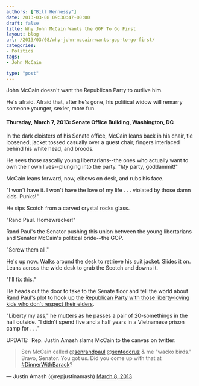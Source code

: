 ```yaml
---
authors: ["Bill Hennessy"]
date: 2013-03-08 09:30:47+00:00
draft: false
title: Why John McCain Wants the GOP To Go First
layout: blog
url: /2013/03/08/why-john-mccain-wants-gop-to-go-first/
categories:
- Politics
tags:
- John McCain

type: "post"
---
```


John McCain doesn't want the Republican Party to outlive him.

He's afraid. Afraid that, after he's gone, his political widow will remarry someone younger, sexier, more fun.


#### Thursday, March 7, 2013: Senate Office Building, Washington, DC


In the dark cloisters of his Senate office, McCain leans back in his chair, tie loosened, jacket tossed casually over a guest chair, fingers interlaced behind his white head, and broods.

He sees those rascally young libertarians--the ones who actually want to own their own lives--plunging into the party. "_My_ party, goddammit!"

McCain leans forward, now, elbows on desk, and rubs his face.

"I won't have it. I won't have the love of my life . . . violated by those damn kids. Punks!"

He sips Scotch from a carved crystal rocks glass.

"Rand Paul. Homewrecker!"

Rand Paul's the Senator pushing this union between the young libertarians and Senator McCain's political bride--the GOP.

"Screw them all."

He's up now. Walks around the desk to retrieve his suit jacket. Slides it on. Leans across the wide desk to grab the Scotch and downs it.

"I'll fix this."

He heads out the door to take to the Senate floor and tell the world about [Rand Paul's plot to hook up the Republican Party with those liberty-loving kids who don't respect their elders](https://www.washingtonpost.com/blogs/right-turn/wp/2013/03/08/mccain-undermines-his-own-cause/).

"Liberty my ass," he mutters as he passes a pair of 20-somethings in the hall outside. "I didn't spend five and a half years in a Vietnamese prison camp for . . ."



UPDATE:  Rep. Justin Amash slams McCain to the canvas on twitter:


> Sen McCain called @[senrandpaul](https://twitter.com/senrandpaul) @[sentedcruz](https://twitter.com/sentedcruz) & me "wacko birds." Bravo, Senator. You got us. Did you come up with that at [#DinnerWithBarack](https://twitter.com/search/%23DinnerWithBarack)?

— Justin Amash (@repjustinamash) [March 8, 2013](https://twitter.com/repjustinamash/status/310040548700475392)



